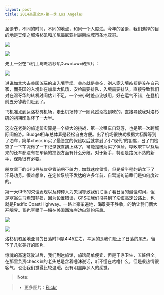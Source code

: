 ```yaml
---
layout: post
title: 2014圣诞之旅·第一季.Los Angeles
---
```

圣诞节，不同的时间，不同的地点，和同一个人度过。今年的圣诞，我们选择的目的地是天使之城洛杉矶和加尼福尼亚州最南端城市圣地亚哥。

![](http://i.imgur.com/Up5exTT.png)

![](http://i.imgur.com/cAk1Nnk.png)

先上一张在飞机上鸟瞰洛杉矶Downtown的照片：

![](http://i.imgur.com/uzvRdhg.png)

说说加拿大去美国游玩的出入境手续。美帝就是美帝，别人家入境处都是设在自己家，而美国的入境处在加拿大机场，安检需要排队，入境需要排队，直接导致我们对在温哥华的转机时间估计不足，一个来小时差点没够用，好在运气不错，在登机前五分钟我们赶到了。

飞机准点到达洛杉矶机场，走出机场转了一圈竟然没找到吃的，直接导致我对洛杉矶的初期印象坏了一大半。

这次在老美的旅途其实算是一个极大的挑战，第一次租车自驾游，也是第一次跨城际间旅游。Budget租车总体算是轻松自由方便。出了机场很快就根据大标牌等到了泊车，简单check in买了最便宜的保险以后就拿到了小“现代”的钥匙，出了门检查了一下车况做了一下记录就直接上路了。可能是因为买了保险，导致取车以及后来的还车都没有在车辆的损毁方面有什么分歧。对于新手，特别是路况不熟的新手，保险很有必要。

朋友留下的GPS导航仪尽管前期不给力，加载速度很慢，但是后半程的确立下了汗马功劳。很难想象，在定位系统不发达的许多年前，自驾游的前辈们是如何度过的。

第一天GPS的欠佳表现以及种种人为失误导致我们耽误了看日落的最佳时间，但是塞翁失马焉知非福，因为设置错误，GPS把我们引导到了沿海高速公路上，也就是Pacific Coast Highway。一路上豪车遍地，海景美不胜收，的确让我们俩大开眼界。我也享受了一把在美国西海岸边自驾的乐趣。

![](http://i.imgur.com/EVEJPFo.png)

![](http://i.imgur.com/XJxtFOG.png)

洛杉矶和圣地亚哥的日落时间是4:45左右，幸运的是我们赶上了日落的尾巴，留下了几张美好的图片. 

惊魂的高速驾驶过后，我们到达旅馆，旅馆简单便宜，但是干净卫生，五脏俱全。在那里负责check in的老头总是含着唾沫说话，听不懂在咕噜什么，但是很热情很客气，也让我们觉得比较温暖，没有明显异乡人的感觉。


> **Note:**

> - 更多图片：[Flickr](https://www.flickr.com/photos/lszhou/sets)